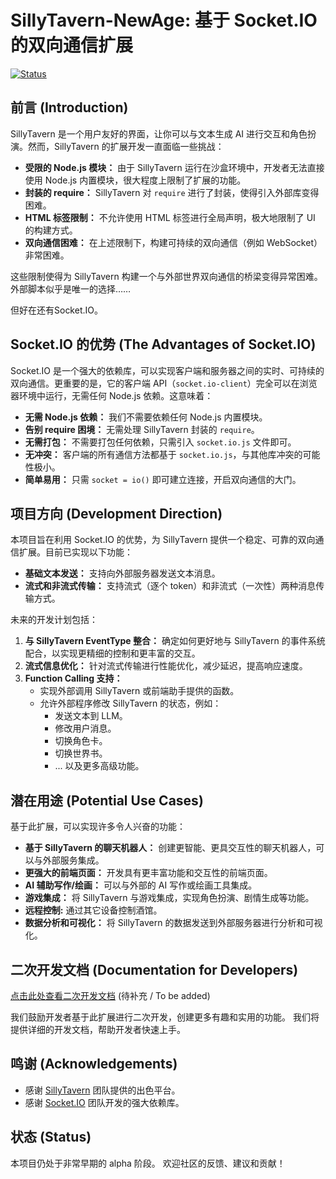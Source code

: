 # SillyTavern-NewAge: 基于 Socket.IO 的双向通信扩展

[![Status](https://img.shields.io/badge/status-very_early_alpha-red.svg)](https://shields.io/)

## 前言 (Introduction)

SillyTavern 是一个用户友好的界面，让你可以与文本生成 AI 进行交互和角色扮演。然而，SillyTavern 的扩展开发一直面临一些挑战：

*   **受限的 Node.js 模块：**  由于 SillyTavern 运行在沙盒环境中，开发者无法直接使用 Node.js 内置模块，很大程度上限制了扩展的功能。
*   **封装的 require：** SillyTavern 对 `require` 进行了封装，使得引入外部库变得困难。
*   **HTML 标签限制：**  不允许使用 HTML 标签进行全局声明，极大地限制了 UI 的构建方式。
*   **双向通信困难：**  在上述限制下，构建可持续的双向通信（例如 WebSocket）非常困难。

这些限制使得为 SillyTavern 构建一个与外部世界双向通信的桥梁变得异常困难。外部脚本似乎是唯一的选择……

但好在还有Socket.IO。

## Socket.IO 的优势 (The Advantages of Socket.IO)

Socket.IO 是一个强大的依赖库，可以实现客户端和服务器之间的实时、可持续的双向通信。更重要的是，它的客户端 API（`socket.io-client`）完全可以在浏览器环境中运行，无需任何 Node.js 依赖。这意味着：

*   **无需 Node.js 依赖：**  我们不需要依赖任何 Node.js 内置模块。
*   **告别 require 困境：**  无需处理 SillyTavern 封装的 `require`。
*   **无需打包：**  不需要打包任何依赖，只需引入 `socket.io.js` 文件即可。
*   **无冲突：**  客户端的所有通信方法都基于 `socket.io.js`，与其他库冲突的可能性极小。
*   **简单易用：**  只需 `socket = io()` 即可建立连接，开启双向通信的大门。

## 项目方向 (Development Direction)

本项目旨在利用 Socket.IO 的优势，为 SillyTavern 提供一个稳定、可靠的双向通信扩展。目前已实现以下功能：

*   **基础文本发送：**  支持向外部服务器发送文本消息。
*   **流式和非流式传输：**  支持流式（逐个 token）和非流式（一次性）两种消息传输方式。

未来的开发计划包括：

1.  **与 SillyTavern EventType 整合：** 确定如何更好地与 SillyTavern 的事件系统配合，以实现更精细的控制和更丰富的交互。
2.  **流式信息优化：** 针对流式传输进行性能优化，减少延迟，提高响应速度。
3.  **Function Calling 支持：**
    *   实现外部调用 SillyTavern 或前端助手提供的函数。
    *   允许外部程序修改 SillyTavern 的状态，例如：
        *   发送文本到 LLM。
        *   修改用户消息。
        *   切换角色卡。
        *   切换世界书。
        *   ... 以及更多高级功能。

## 潜在用途 (Potential Use Cases)

基于此扩展，可以实现许多令人兴奋的功能：

*   **基于 SillyTavern 的聊天机器人：**  创建更智能、更具交互性的聊天机器人，可以与外部服务集成。
*   **更强大的前端页面：** 开发具有更丰富功能和交互性的前端页面。
*    **AI 辅助写作/绘画：**  可以与外部的 AI 写作或绘画工具集成。
*   **游戏集成：**  将 SillyTavern 与游戏集成，实现角色扮演、剧情生成等功能。
* **远程控制:** 通过其它设备控制酒馆。
*   **数据分析和可视化：** 将 SillyTavern 的数据发送到外部服务器进行分析和可视化。

## 二次开发文档 (Documentation for Developers)

[点击此处查看二次开发文档](developer_readme.md) (待补充 / To be added)

我们鼓励开发者基于此扩展进行二次开发，创建更多有趣和实用的功能。 我们将提供详细的开发文档，帮助开发者快速上手。

## 鸣谢 (Acknowledgements)

*   感谢 [SillyTavern](https://github.com/SillyTavern/SillyTavern) 团队提供的出色平台。
*   感谢 [Socket.IO](https://socket.io/) 团队开发的强大依赖库。

## 状态 (Status)

本项目仍处于非常早期的 alpha 阶段。 欢迎社区的反馈、建议和贡献！